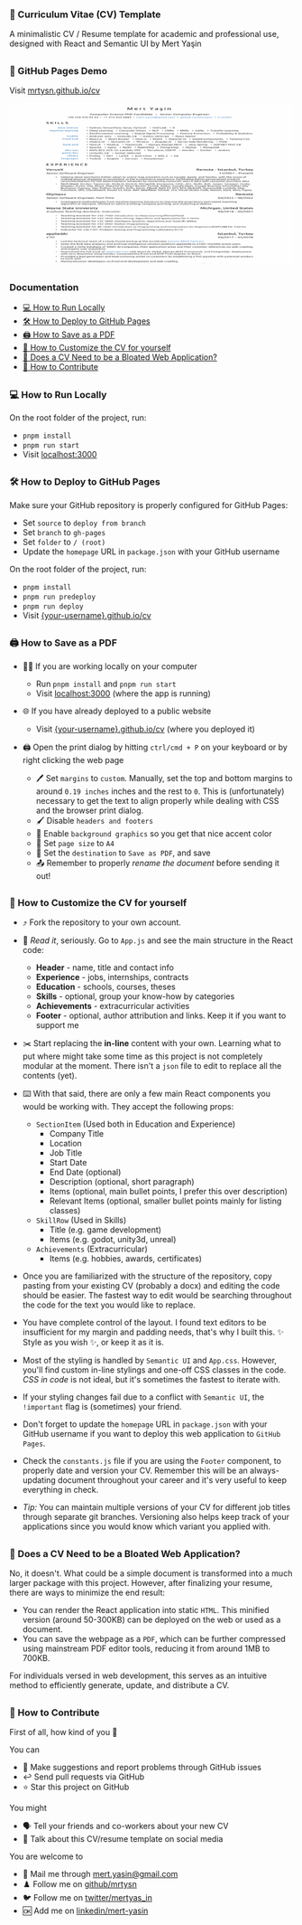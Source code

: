 ### 📝 Curriculum Vitae (CV) Template

A minimalistic CV / Resume template for academic and professional use, designed with React and Semantic UI by Mert Yaşin

##

### 🔗 GitHub Pages Demo

Visit [mrtysn.github.io/cv](https://mrtysn.github.io/cv/)

[![CV Preview](cv-preview.gif)](https://mrtysn.github.io/cv/)

##

### Documentation

- [💻 How to Run Locally](#run)
- [🛠️ How to Deploy to GitHub Pages](#deploy)
- [🖨️ How to Save as a PDF](#save)
- [🎨 How to Customize the CV for yourself](#customize)
- [🐌 Does a CV Need to be a Bloated Web Application?](#why)
- [🙌 How to Contribute](#contribute)

## <a name="run"></a>

### 💻 How to Run Locally

On the root folder of the project, run:

- `pnpm install`
- `pnpm run start`
- Visit [localhost:3000](http://localhost:3000)

## <a name="deploy"></a>

### 🛠️ How to Deploy to GitHub Pages

Make sure your GitHub repository is properly configured for GitHub Pages:

- Set `source` to `deploy from branch`
- Set `branch` to `gh-pages`
- Set `folder` to `/ (root)`
- Update the `homepage` URL in `package.json` with your GitHub username

On the root folder of the project, run:

- `pnpm install`
- `pnpm run predeploy`
- `pnpm run deploy`
- Visit [{your-username}.github.io/cv](https://mrtysn.github.io/cv/)

## <a name="save"></a>

### 🖨️ How to Save as a PDF

- 👨‍💻 If you are working locally on your computer

  - Run `pnpm install` and `pnpm run start`
  - Visit [localhost:3000](http://localhost:3000) (where the app is running)

- 🌐 If you have already deployed to a public website

  - Visit [{your-username}.github.io/cv](https://mrtysn.github.io/cv/) (where you deployed it)

- 🖨️ Open the print dialog by hitting `ctrl/cmd + P` on your keyboard or by right clicking the web page
  - 🖊️ Set `margins` to `custom`. Manually, set the top and bottom margins to around `0.19 inches` inches and the rest to `0`. This is (unfortunately) necessary to get the text to align properly while dealing with CSS and the browser print dialog.
  - 🖌️ Disable `headers and footers`
  - 🧹 Enable `background graphics` so you get that nice accent color
  - 📃 Set `page size` to `A4`
  - 💾 Set the `destination` to `Save as PDF`, and save
  - 📤 Remember to properly _rename the document_ before sending it out!

## <a name="customize"></a>

### 🎨 How to Customize the CV for yourself

- ⤴️ Fork the repository to your own account.

- 📖 _Read it_, seriously. Go to `App.js` and see the main structure in the React code:

  - **Header** - name, title and contact info
  - **Experience** - jobs, internships, contracts
  - **Education** - schools, courses, theses
  - **Skills** - optional, group your know-how by categories
  - **Achievements** - extracurricular activities
  - **Footer** - optional, author attribution and links. Keep it if you want to support me

- ✂️ Start replacing the **in-line** content with your own. Learning what to put where might take some time as this project is not completely modular at the moment. There isn't a `json` file to edit to replace all the contents (yet).
- ⌨️ With that said, there are only a few main React components you would be working with. They accept the following props:
  - `SectionItem` (Used both in Education and Experience)
    - Company Title
    - Location
    - Job Title
    - Start Date
    - End Date (optional)
    - Description (optional, short paragraph)
    - Items (optional, main bullet points, I prefer this over description)
    - Relevant Items (optional, smaller bullet points mainly for listing classes)
  - `SkillRow` (Used in Skills)
    - Title (e.g. game development)
    - Items (e.g. godot, unity3d, unreal)
  - `Achievements` (Extracurricular)
    - Items (e.g. hobbies, awards, certificates)
- Once you are familiarized with the structure of the repository, copy pasting from your existing CV (probably a docx) and editing the code should be easier. The fastest way to edit would be searching throughout the code for the text you would like to replace.

- You have complete control of the layout. I found text editors to be insufficient for my margin and padding needs, that's why I built this. ✨ Style as you wish ✨, or keep it as it is.
- Most of the styling is handled by `Semantic UI` and `App.css`. However, you'll find custom in-line stylings and one-off CSS classes in the code. _CSS in code_ is not ideal, but it's sometimes the fastest to iterate with.
- If your styling changes fail due to a conflict with `Semantic UI`, the `!important` flag is (sometimes) your friend.
- Don't forget to update the `homepage` URL in `package.json` with your GitHub username if you want to deploy this web application to `GitHub Pages`.
- Check the `constants.js` file if you are using the `Footer` component, to properly date and version your CV. Remember this will be an always-updating document throughout your career and it's very useful to keep everything in check.
- _Tip:_ You can maintain multiple versions of your CV for different job titles through separate git branches. Versioning also helps keep track of your applications since you would know which variant you applied with.

## <a name="why"></a>

### 🐌 Does a CV Need to be a Bloated Web Application?

No, it doesn't. What could be a simple document is transformed into a much larger package with this project. However, after finalizing your resume, there are ways to minimize the end result:

- You can render the React application into static `HTML`. This minified version (around 50-300KB) can be deployed on the web or used as a document.
- You can save the webpage as a `PDF`, which can be further compressed using mainstream PDF editor tools, reducing it from around 1MB to 700KB.

For individuals versed in web development, this serves as an intuitive method to efficiently generate, update, and distribute a CV.

## <a name="contribute"></a>

### 🙌 How to Contribute

First of all, how kind of you 🤗

You can

- 💯 Make suggestions and report problems through GitHub issues
- ↩️ Send pull requests via GitHub
- ⭐ Star this project on GitHub

You might

- 🗣️ Tell your friends and co-workers about your new CV
- 💭 Talk about this CV/resume template on social media

You are welcome to

- 📧 Mail me through [mert.yasin@gmail.com](mailto:mert.yasin@gmail.com)
- ♟️ Follow me on [github/mrtysn](https://github.com/mrtysn)
- 🐦 Follow me on [twitter/mertyas_in](https://twitter.com/mertyas_in)
- 🆗 Add me on [linkedin/mert-yasin](linkedin.com/in/mert-yasin/)
